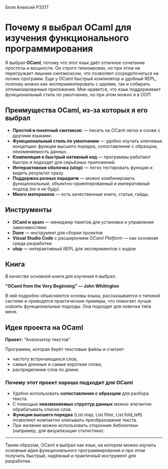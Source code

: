 Беля Алексей P3317
# Почему я выбрал OCaml для изучения функционального программирования

Я выбрал **OCaml**, потому что этот язык даёт отличное сочетание простоты и мощности. Он строго типизирован, но при этом не перегружает лишним синтаксисом, что позволяет сосредоточиться на логике программ. Еще у OCaml быстрый компилятор и удобный REPL, поэтому можно как экспериментировать с идеями, так и собирать оптимизированные приложения. Мне нравится, что язык поддерживает функциональный стиль по умолчанию, но при этом можно и в ООП

## Преимущества OCaml, из-за которых я его выбрал

- **Простой и понятный синтаксис** — писать на OCaml легко и схоже с другими языками.  
- **Функциональный стиль по умолчанию** — удобно изучать ключевые концепции: функции высшего порядка, сопоставление с образцом, неизменяемость данных.  
- **Компиляция в быстрый нативный код** — программы работают быстро и подходят для серьёзных приложений.  
- **Интерактивная оболочка (utop)** — легко тестировать функции и видеть результат сразу.  
- **Поддержка разных парадигм** — можно комбинировать функциональный, объектно-ориентированный и императивный подход (но я не буду).  
- **Много материалов** — есть качественные книги, статьи, гайды.  

## Инструменты

- **OCaml и opam** — менеджер пакетов для установки и управления зависимостями  
- **Dune** — инструмент для сборки проектов  
- **Visual Studio Code** с расширением *OCaml Platform* — как основная среда разработки  
- **utop** — интерактивный REPL для экспериментов с кодом  

## Книга

В качестве основной книги для изучения я выбрал:  

**"OCaml from the Very Beginning" — John Whitington**  

В ней подробно объясняются основы языка, рассказывается о типовой системе и приводятся практические примеры, что помогает лучше освоить функциональные подходы. Она подходит для новичка типа меня.

## Идея проекта на OCaml

**Проект:** "Анализатор текстов"  

Программа, которая берёт текстовые файлы и считает:
- частоту встречающихся слов,
- самые длинные и самые короткие слова,
- распределение слов по длине.

### Почему этот проект хорошо подходит для OCaml
- Удобно использовать **сопоставление с образцом** для разбора текста.  
- С помощью **неизменяемых структур данных** можно элегантно обрабатывать списки слов.  
- **Функции высшего порядка** (List.map, List.filter, List.fold_left) позволяют компактно описывать преобразования текста.  
- При желании можно использовать сторонние библиотеки (например, для визуализации статистики).  

---

Таким образом, OCaml я выбрал как язык, на котором можно изучить основные идеи функционального программирования и при этом получить быстрый, надёжный и практичный инструмент для разработки.
